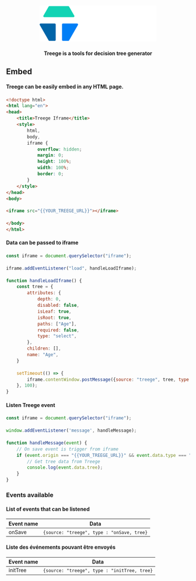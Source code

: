 <div align="center">
  <img alt="Treege" src="https://raw.githubusercontent.com/Tracktor/treege/main/src/assets/img/treege-white.png" style="padding: 20px; max-height:100px; width: auto;" />
</div>

<div align="center">
  <strong>Treege is a tools for decision tree generator</strong>
</div>

## Embed

#### Treege can be easily embed  in any HTML page.

```html
<!doctype html>
<html lang="en">
<head>
    <title>Treege Iframe</title>
    <style>
        html,
        body,
        iframe {
            overflow: hidden;
            margin: 0;
            height: 100%;
            width: 100%;
            border: 0;
        }
    </style>
</head>
<body>

<iframe src="{{YOUR_TREEGE_URL}}"></iframe>

</body>
</html>
```

#### Data can be passed to iframe

```javascript
const iframe = document.querySelector("iframe");

iframe.addEventListener("load", handleLoadIframe);

function handleLoadIframe() {
    const tree = {
        attributes: {
            depth: 0,
            disabled: false,
            isLeaf: true,
            isRoot: true,
            paths: ["Age"],
            required: false,
            type: "select",
        },
        children: [],
        name: "Age",
    }

    setTimeout(() => {
        iframe.contentWindow.postMessage({source: "treege", tree, type: "initTree"}, "*");
    }, 100);
}
```

#### Listen Treege event

```javascript
const iframe = document.querySelector("iframe");

window.addEventListener('message', handleMessage);

function handleMessage(event) {
    // On save event is trigger from iframe
    if (event.origin === "{{YOUR_TREEGE_URL}}" && event.data.type === "onSave" && event.data.source === "treege") {
        // Get tree data from Treege
        console.log(event.data.tree);
    }
}
```

### Events available
#### List of events that can be listened

| Event name | Data                                       |
|------------|--------------------------------------------|
| onSave     | `{source: "treege", type : "onSave, tree}` |

#### Liste des événements pouvant être envoyés

| Event name | Data                                         |
|------------|----------------------------------------------|
| initTree   | `{source: "treege", type : "initTree, tree}` |